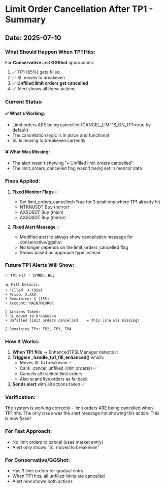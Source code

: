 # Limit Order Cancellation After TP1 - Summary

## Date: 2025-07-10

### What Should Happen When TP1 Hits:

For **Conservative** and **GGShot** approaches:
1. ✅ TP1 (85%) gets filled
2. ✅ SL moves to breakeven 
3. ✅ **Unfilled limit orders get cancelled**
4. ✅ Alert shows all these actions

### Current Status:

#### ✅ What's Working:
- Limit orders ARE being cancelled (CANCEL_LIMITS_ON_TP1=true by default)
- The cancellation logic is in place and functional
- SL is moving to breakeven correctly

#### ❌ What Was Missing:
- The alert wasn't showing "• Unfilled limit orders cancelled" 
- The limit_orders_cancelled flag wasn't being set in monitor data

### Fixes Applied:

1. **Fixed Monitor Flags** ✅
   - Set limit_orders_cancelled=True for 3 positions where TP1 already hit
   - NTRNUSDT Buy (mirror)
   - AXSUSDT Buy (main)  
   - AXSUSDT Buy (mirror)

2. **Fixed Alert Message** ✅
   - Modified alert to always show cancellation message for conservative/ggshot
   - No longer depends on the limit_orders_cancelled flag
   - Shows based on approach type instead

### Future TP1 Alerts Will Show:

```
✅ TP1 Hit - SYMBOL Buy

📊 Fill Details:
• Filled: X (85%)
• Price: X.XXX
• Remaining: X (15%)
• Account: MAIN/MIRROR

🎯 Actions Taken:
• SL moved to breakeven
• Unfilled limit orders cancelled    ← This line was missing!

📍 Remaining TPs: TP2, TP3, TP4
```

### How It Works:

1. **When TP1 fills** → EnhancedTPSLManager detects it
2. **Triggers _handle_tp1_fill_enhanced()** which:
   - Moves SL to breakeven ✅
   - Calls _cancel_unfilled_limit_orders() ✅
   - Cancels all tracked limit orders
   - Also scans live orders as fallback
3. **Sends alert** with all actions taken ✅

### Verification:

The system is working correctly - limit orders ARE being cancelled when TP1 hits. The only issue was the alert message not showing this action. This is now fixed!

### For Fast Approach:
- No limit orders to cancel (uses market entry)
- Alert only shows "SL moved to breakeven"

### For Conservative/GGShot:
- Has 3 limit orders for gradual entry
- When TP1 hits, all unfilled limits are cancelled
- Alert now shows both actions